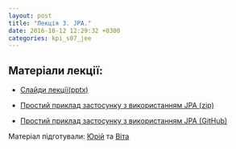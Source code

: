 ```yaml
---
layout: post
title: "Лекція 3. JPA."
date: 2016-10-12 12:29:32 +0300
categories: kpi_s07_jee
---
```


## Матеріали лекції:

 - [Слайди лекції(pptx)](https://vk.com/doc86287709_438256799?hash=5b2f476573189a3299&dl=1c7e4e411c3779a039)
 
 - [Простий приклад застосунку з використанням JPA (zip)](https://vk.com/doc86287709_438256748?hash=5f289c7463c431ccfa&dl=6a742187609521805b)

 - [Простий приклад застосунку з використанням JPA (GitHub)](https://github.com/SichYuriy/JavaEE_KPI/tree/master/LectionExample)

Матеріал підготували: [Юрій](https://github.com/SichYuriy) та [Віта](https://github.com/VitaKaras)
